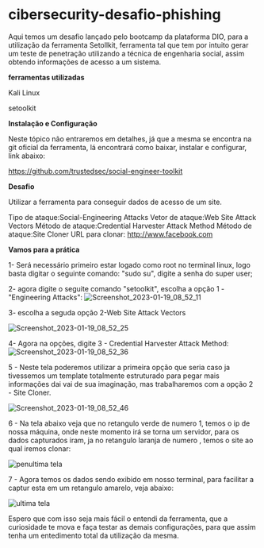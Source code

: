 # cibersecurity-desafio-phishing
Aqui temos um desafio lançado pelo bootcamp da plataforma DIO, para a utilização da ferramenta Setollkit, ferramenta tal que tem por intuito gerar um teste de penetração utilizando a técnica de engenharia social, assim obtendo informações de acesso a um sistema.

**ferramentas utilizadas** 

Kali Linux

setoolkit


**Instalação e Configuração**

Neste tópico não entraremos em detalhes, já que a mesma se encontra na git oficial da ferramenta, lá encontrará como baixar, instalar e configurar, link abaixo:

https://github.com/trustedsec/social-engineer-toolkit


**Desafio**

Utilizar a ferramenta para conseguir dados de acesso de um site.

Tipo de ataque:Social-Engineering Attacks
Vetor de ataque:Web Site Attack Vectors
Método de ataque:Credential Harvester Attack Method 
Método de ataque:Site Cloner
URL para clonar: http://www.facebook.com

**Vamos para a prática**

1- Será necessário primeiro estar logado como root no terminal linux, logo basta digitar o seguinte comando:
"sudo su", digite a senha do super user;

2- agora digite o seguite comando "setoolkit", escolha a opção 1 -"Engineering Attacks":
![Screenshot_2023-01-19_08_52_11](https://user-images.githubusercontent.com/101285866/213507067-bc8a1fde-44a2-4dbe-9f80-8580e5391bdd.png)

3- escolha a seguda opção 2-Web Site Attack Vectors

![Screenshot_2023-01-19_08_52_25](https://user-images.githubusercontent.com/101285866/213522968-355cf81e-55a7-4985-8e26-d494d0181802.png)


4- Agora na opções, digite 3 - Credential Harvester Attack Method:
![Screenshot_2023-01-19_08_52_36](https://user-images.githubusercontent.com/101285866/213511583-66927629-a4a7-4de3-bc02-60be34e229bb.png)

5 - Neste tela poderemos utilizar a primeira opção que seria caso ja tivessemos um template totalmente estruturado para pegar mais informações
dai vai de sua imaginação, mas trabalharemos com a opção 2 - Site Cloner.

![Screenshot_2023-01-19_08_52_46](https://user-images.githubusercontent.com/101285866/213524032-f9b45a4e-30d0-4cc2-bba2-a2c31b54e0ad.png)

6 - Na tela abaixo veja que no retangulo verde de numero 1, temos o ip de nossa máquina, onde neste momento irá se torna um servidor, para os dados capturados iram,
ja no retangulo laranja de numero , temos o site ao qual iremos clonar:

![penultima tela](https://user-images.githubusercontent.com/101285866/213525677-15aa9702-7637-4e1d-8673-554f6ffa306f.png)

7 - Agora temos os dados sendo exibido em nosso terminal, para facilitar a captur esta em um retangulo amarelo, veja abaixo:

![ultima tela](https://user-images.githubusercontent.com/101285866/213526361-952b31b1-27b1-4315-acfa-7b33d5ebb31b.png)


Espero que com isso seja mais fácil o entendi da ferramenta, que a curiosidade te mova e faça testar as demais configurações, para que assim tenha um entedimento total 
da utilização da mesma.
